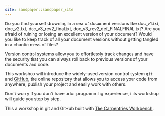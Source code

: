 ```yaml
---
site: sandpaper::sandpaper_site
---
```


Do you find yourself drowning in a sea of document versions like doc_v1.txt, doc_v2.txt, doc_v3_rev2_final.txt, doc_v3_rev2_def_FINALFINAL.txt? Are you afraid of ruining or losing an excellent version of your document? Would you like to keep track of all your document versions without getting tangled in a chaotic mess of files?

Version control systems allow you to effortlessly track changes and have the security that you can always roll back to previous versions of your documents and code. 

This workshop will introduce the widely-used version control system `git` and [GitHub](https://github.com/), the online repository that allows you to access your code from anywhere, publish your project and easily work with others.

Don't worry if you don't have prior programming experience, this workshop will guide you step by step. 


This a workshop in git and GitHub built with [The Carpentries Workbench](https://carpentries.github.io/sandpaper-docs).

